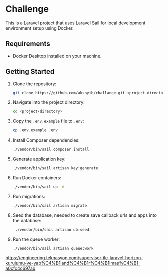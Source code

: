 # Challenge

This is a Laravel project that uses Laravel Sail for local development environment setup using Docker.

## Requirements

- Docker Desktop installed on your machine.

## Getting Started

1. Clone the repository:

   ```bash
   git clone https://github.com/aksoyih/challange.git <project-directory>
   ```

2. Navigate into the project directory:

   ```bash
   cd <project-directory>
   ```

3. Copy the `.env.example` file to `.env`:

   ```bash
   cp .env.example .env
   ```

4. Install Composer dependencies:

   ```bash
   ./vendor/bin/sail composer install
   ```

5. Generate application key:

   ```bash
   ./vendor/bin/sail artisan key:generate
   ```

6. Run Docker containers:

   ```bash
   ./vendor/bin/sail up -d
   ```
7. Run migrations:

   ```bash
   ./vendor/bin/sail artisan migrate
   ```
8. Seed the database, needed to create save callback urls and apps into the database:

   ```bash
    ./vendor/bin/sail artisan db:seed
    ```
9. Run the queue worker:

   ```bash
   ./vendor/bin/sail artisan queue:work
   ```


https://engineering.teknasyon.com/supervisor-ile-laravel-horizon-kurulumu-ve-yap%C4%B1land%C4%B1r%C4%B1lmas%C4%B1-a0cfc4c697ab
